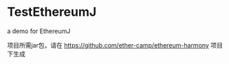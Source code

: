 # TestEthereumJ
a demo for EthereumJ

项目所需jar包，请在 https://github.com/ether-camp/ethereum-harmony 项目下生成
